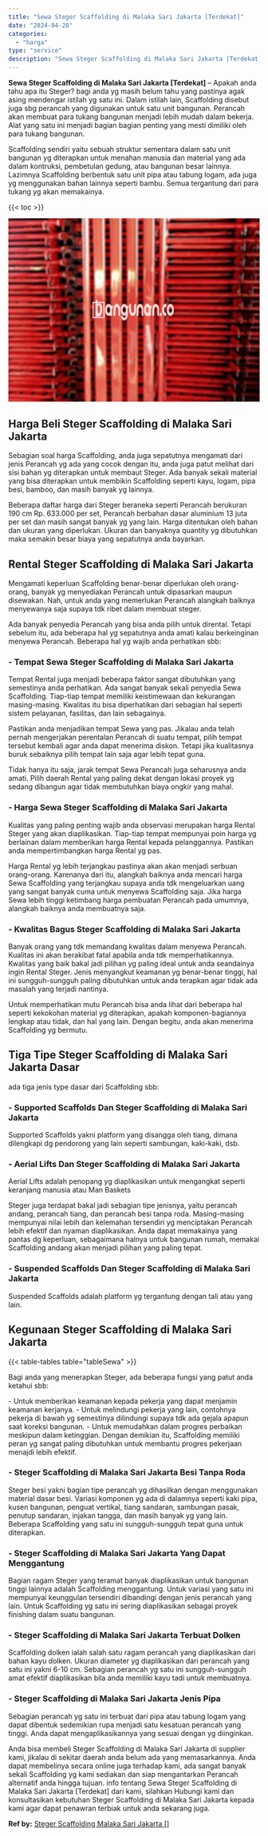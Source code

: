 ```yaml
---
title: "Sewa Steger Scaffolding di Malaka Sari Jakarta [Terdekat]"
date: "2024-04-28"
categories: 
  - "harga"
type: "service"
description: "Sewa Steger Scaffolding di Malaka Sari Jakarta [Terdekat]. Anda bisa membeli Steger Scaffolding di Malaka Sari Jakarta di supplier kami, jikalau di sekitar d..."
---
```


**Sewa Steger Scaffolding di Malaka Sari Jakarta \[Terdekat\]** – Apakah anda tahu apa itu Steger? bagi anda yg masih belum tahu yang pastinya agak asing mendengar istilah yg satu ini. Dalam istilah lain, Scaffolding disebut juga sbg perancah yang digunakan untuk satu unit bangunan. Perancah akan membuat para tukang bangunan menjadi lebih mudah dalam bekerja. Alat yang satu ini menjadi bagian bagian penting yang mesti dimiliki oleh para tukang bangunan.

Scaffolding sendiri yaitu sebuah struktur sementara dalam satu unit bangunan yg diterapkan untuk menahan manusia dan material yang ada dalam kontruksi, pembetulan gedung, atau bangunan besar lainnya. Lazimnya Scaffolding berbentuk satu unit pipa atau tabung logam, ada juga yg menggunakan bahan lainnya seperti bambu. Semua tergantung dari para tukang yg akan memakainya.

{{< toc >}}

![Sewa Steger Scaffolding di Malaka Sari Jakarta [Terdekat]](/images/sewa-scaffolding-steger-03.png)

## Harga Beli Steger Scaffolding di Malaka Sari Jakarta

Sebagian soal harga Scaffolding, anda juga sepatutnya mengamati dari jenis Perancah yg ada yang cocok dengan itu, anda juga patut melihat dari sisi bahan yg diterapkan untuk membaut Steger. Ada banyak sekali material yang bisa diterapkan untuk membikin Scaffolding seperti kayu, logam, pipa besi, bamboo, dan masih banyak yg lainnya.

Beberapa daftar harga dari Steger beraneka seperti Perancah berukuran 190 cm Rp. 633.000 per set, Perancah berbahan dasar aluminium 13 juta per set dan masih sangat banyak yg yang lain. Harga ditentukan oleh bahan dan ukuran yang diperlukan. Ukuran dan banyaknya quantity yg dibutuhkan maka semakin besar biaya yang sepatutnya anda bayarkan.

## Rental Steger Scaffolding di Malaka Sari Jakarta

Mengamati keperluan Scaffolding benar-benar diperlukan oleh orang-orang, banyak yg menyediakan Perancah untuk dipasarkan maupun disewakan. Nah, untuk anda yang memerlukan Perancah alangkah baiknya menyewanya saja supaya tdk ribet dalam membuat steger.

Ada banyak penyedia Perancah yang bisa anda pilih untuk dirental. Tetapi sebelum itu, ada beberapa hal yg sepatutnya anda amati kalau berkeinginan menyewa Perancah. Beberapa hal yg wajib anda perhatikan sbb:

### \- Tempat Sewa Steger Scaffolding di Malaka Sari Jakarta

Tempat Rental juga menjadi beberapa faktor sangat dibutuhkan yang semestinya anda perhatikan. Ada sangat banyak sekali penyedia Sewa Scaffolding. Tiap-tiap tempat memiliki keistimewaan dan kekurangan masing-masing. Kwalitas itu bisa diperhatikan dari sebagian hal seperti sistem pelayanan, fasilitas, dan lain sebagainya.

Pastikan anda menjadikan tempat Sewa yang pas. Jikalau anda telah pernah mengerjakan perentalan Perancah di suatu tempat, pilih tempat tersebut kembali agar anda dapat menerima diskon. Tetapi jika kualitasnya buruk sebaiknya pilih tempat lain saja agar lebih tepat guna.

Tidak hanya itu saja, jarak tempat Sewa Perancah juga seharusnya anda amati. Pilih daerah Rental yang paling dekat dengan lokasi proyek yg sedang dibangun agar tidak membutuhkan biaya ongkir yang mahal.

### \- Harga Sewa Steger Scaffolding di Malaka Sari Jakarta

Kualitas yang paling penting wajib anda observasi merupakan harga Rental Steger yang akan diaplikasikan. Tiap-tiap tempat mempunyai poin harga yg berlainan dalam memberikan harga Rental kepada pelanggannya. Pastikan anda mempertimbangkan harga Rental yg pas.

Harga Rental yg lebih terjangkau pastinya akan akan menjadi serbuan orang-orang. Karenanya dari itu, alangkah baiknya anda mencari harga Sewa Scaffolding yang terjangkau supaya anda tdk mengeluarkan uang yang sangat banyak cuma untuk menyewa Scaffolding saja. Jika harga Sewa lebih tinggi ketimbang harga pembuatan Perancah pada umumnya, alangkah baiknya anda membuatnya saja.

### \- Kwalitas Bagus Steger Scaffolding di Malaka Sari Jakarta

Banyak orang yang tdk memandang kwalitas dalam menyewa Perancah. Kualitas ini akan berakibat fatal apabila anda tdk memperhatikannya. Kwalitas yang baik bakal jadi pilihan yg paling ideal untuk anda seandainya ingin Rental Steger. Jenis menyangkut keamanan yg benar-benar tinggi, hal ini sungguh-sungguh paling dibutuhkan untuk anda terapkan agar tidak ada masalah yang terjadi nantinya.

Untuk memperhatikan mutu Perancah bisa anda lihat dari beberapa hal seperti kekokohan material yg diterapkan, apakah komponen-bagiannya lengkap atau tidak, dan hal yang lain. Dengan begitu, anda akan menerima Scaffolding yg bermutu.

## Tiga Tipe Steger Scaffolding di Malaka Sari Jakarta Dasar

ada tiga jenis type dasar dari Scaffolding sbb:

### \- Supported Scaffolds Dan Steger Scaffolding di Malaka Sari Jakarta

Supported Scaffolds yakni platform yang disangga oleh tiang, dimana dilengkapi dg pendorong yang lain seperti sambungan, kaki-kaki, dsb.

### \- Aerial Lifts Dan Steger Scaffolding di Malaka Sari Jakarta

Aerial Lifts adalah penopang yg diaplikasikan untuk mengangkat seperti keranjang manusia atau Man Baskets

Steger juga terdapat bakal jadi sebagian tipe jenisnya, yaitu perancah andang, perancah tiang, dan perancah besi tanpa roda. Masing-masing mempunyai nilai lebih dan kelemahan tersendiri yg menciptakan Perancah lebih efektif dan nyaman diaplikasikan. Anda dapat memakainya yang pantas dg keperluan, sebagaimana halnya untuk bangunan rumah, memakai Scaffolding andang akan menjadi pilihan yang paling tepat.

### \- Suspended Scaffolds Dan Steger Scaffolding di Malaka Sari Jakarta

Suspended Scaffolds adalah platform yg tergantung dengan tali atau yang lain.

## Kegunaan Steger Scaffolding di Malaka Sari Jakarta

{{< table-tables table="tableSewa" >}}

Bagi anda yang menerapkan Steger, ada beberapa fungsi yang patut anda ketahui sbb:

\- Untuk memberikan keamanan kepada pekerja yang dapat menjamin keamanan kerjanya. - Untuk melindungi pekerja yang lain, contohnya pekerja di bawah yg semestinya dilindungi supaya tdk ada gejala apapun saat koreksi bangunan. - Untuk memudahkan dalam progres perbaikan meskipun dalam ketinggian. Dengan demikian itu, Scaffolding memiliki peran yg sangat paling dibutuhkan untuk membantu progres pekerjaan menajdi lebih efektif.

### \- Steger Scaffolding di Malaka Sari Jakarta Besi Tanpa Roda

Steger besi yakni bagian tipe perancah yg dihasilkan dengan menggunakan material dasar besi. Variasi komponen yg ada di dalamnya seperti kaki pipa, kusen bangunan, penguat vertikal, tiang sandaran, sambungan pasak, penutup sandaran, injakan tangga, dan masih banyak yg yang lain. Beberapa Scaffolding yang satu ini sungguh-sungguh tepat guna untuk diterapkan.

### \- Steger Scaffolding di Malaka Sari Jakarta Yang Dapat Menggantung

Bagian ragam Steger yang teramat banyak diaplikasikan untuk bangunan tinggi lainnya adalah Scaffolding menggantung. Untuk variasi yang satu ini mempunyai keunggulan tersendiri dibandingi dengan jenis perancah yang lain. Untuk Scaffolding yg satu ini sering diaplikasikan sebagai proyek finishing dalam suatu bangunan.

### \- Steger Scaffolding di Malaka Sari Jakarta Terbuat Dolken

Scaffolding dolken ialah salah satu ragam perancah yang diaplikasikan dari bahan kayu dolken. Ukuran diameter yg diaplikasikan dari perancah yang satu ini yakni 6-10 cm. Sebagian perancah yg satu ini sungguh-sungguh amat efektif diaplikasikan bila anda memiliki kayu tadi untuk membuatnya.

### \- Steger Scaffolding di Malaka Sari Jakarta Jenis Pipa

Sebagian perancah yg satu ini terbuat dari pipa atau tabung logam yang dapat dibentuk sedemikian rupa menjadi satu kesatuan perancah yang tinggi. Anda dapat mengaplikasikannya yang sesuai dengan yg diinginkan.

Anda bisa membeli Steger Scaffolding di Malaka Sari Jakarta di supplier kami, jikalau di sekitar daerah anda belum ada yang memasarkannya. Anda dapat membelinya secara online juga terhadap kami, ada sangat banyak sekali Scaffolding yg kami sediakan dan siap mengantarkan Perancah alternatif anda hingga tujuan. info tentang Sewa Steger Scaffolding di Malaka Sari Jakarta \[Terdekat\] dari kami, silahkan Hubungi kami dan konsultasikan kebutuhan Steger Scaffolding di Malaka Sari Jakarta kepada kami agar dapat penawran terbiak untuk anda sekarang juga.

**Ref by:** [Steger Scaffolding Malaka Sari Jakarta []](https://id.wikipedia.org/wiki/Steger)
